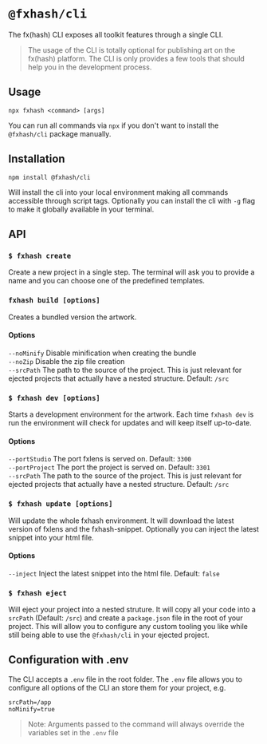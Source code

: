 # `@fxhash/cli`

The fx(hash) CLI exposes all toolkit features through a single CLI. 

> The usage of the CLI is totally optional for publishing art on the fx(hash) platform. 
> The CLI is only provides a few tools that should help you in the development process.

## Usage

```
npx fxhash <command> [args]
```

You can run all commands via `npx` if you don't want to install the `@fxhash/cli` package manually.


## Installation

```
npm install @fxhash/cli
```

Will install the cli into your local environment making all commands accessible through script tags. Optionally you can install the cli with `-g` flag to make it globally available in your terminal.


## API


### `$ fxhash create`

Create a new project in a single step. The terminal will ask you to provide a name and you can choose one of the predefined templates.


### `fxhash build [options]`

Creates a bundled version the artwork. 

#### Options

`--noMinify` Disable minification when creating the bundle  
`--noZip` Disable the zip file creation  
`--srcPath` The path to the source of the project. This is just relevant for ejected projects that actually have a nested structure. Default: `/src`  


### `$ fxhash dev [options]`

Starts a development environment for the artwork. Each time `fxhash dev` is run the environment will check for updates and will keep itself up-to-date.

#### Options

`--portStudio` The port fxlens is served on. Default: `3300`  
`--portProject` The port the project is served on. Default: `3301`  
`--srcPath` The path to the source of the project. This is just relevant for ejected projects that actually have a nested structure. Default: `/src`  


### `$ fxhash update [options]`

Will update the whole fxhash environment. It will download the latest version of fxlens and the fxhash-snippet. Optionally you can inject the latest snippet into your html file.

#### Options

`--inject` Inject the latest snippet into the html file. Default: `false`

### `$ fxhash eject`

Will eject your project into a nested struture. It will copy all your code into a `srcPath` (Default: `/src`) and create a `package.json` file in the root of your project. This will allow you to configure any custom tooling you like while still being able to use the `@fxhash/cli` in your ejected project.


## Configuration with .env 

The CLI accepts a `.env` file in the root folder. The `.env` file allows you to configure all options of the CLI an store them for your project, e.g.

```
srcPath=/app
noMinify=true
```

> Note: Arguments passed to the command will always override the variables set in the `.env` file
